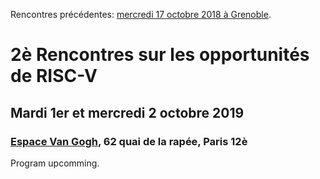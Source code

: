 Rencontres précédentes: [mercredi 17 octobre 2018 à Grenoble](https://hal-cea.archives-ouvertes.fr/cea-01892399v2/document).

# 2è Rencontres sur les opportunités de RISC-V
## Mardi 1er et mercredi 2 octobre 2019
### [Espace Van Gogh](https://espace-van-gogh.com), 62 quai de la rapée, Paris 12è

Program upcomming.
